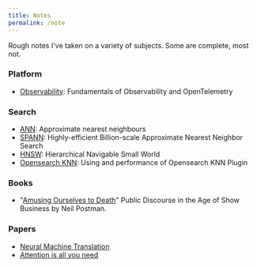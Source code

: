 ```yaml
---
title: Notes
permalink: /note
---
```

Rough notes I've taken on a variety of subjects. Some are complete, most not.

### Platform
 - [Observability](note/observability): Fundamentals of Observability and OpenTelemetry

### Search
- [ANN](note/anns): Approximate nearest neighbours
- [SPANN](note/spann): Highly-efficient Billion-scale Approximate Nearest Neighbor Search
- [HNSW](note/hnsw): Hierarchical Navigable Small World
- [Opensearch KNN](note/opensearch-knn): Using and performance of Opensearch KNN Plugin

### Books
 - "[Amusing Ourselves to Death](note/amusing-ourselves-to-death)" Public Discourse in the Age of Show Business by Neil Postman.

### Papers
 - [Neural Machine Translation](note/neural-machine-translation)
 - [Attention is all you need](note/attention-is-all-you-need)
